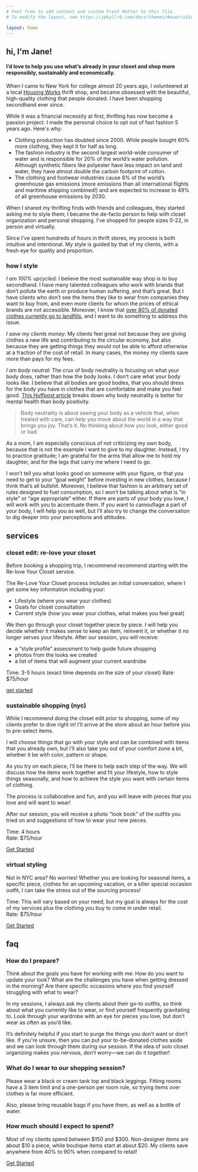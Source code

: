 ```yaml
---
# Feel free to add content and custom Front Matter to this file.
# To modify the layout, see https://jekyllrb.com/docs/themes/#overriding-theme-defaults

layout: home
---
```

<section>
<h2 data-header-item="about">hi, I'm Jane!</h2>

<h4 class="text-center">I’d love to help you use what’s already in your closet and shop more responsibly, sustainably and economically.</h4>

<p>When I came to New York for college almost 20 years ago, I volunteered at a local <a href="https://www.housingworks.org/" target="_blank">Housing Works</a> thrift shop, and became obsessed with the beautiful, high-quality clothing that people donated. I have been shopping secondhand ever since.</p>

<p>While it was a financial necessity at first, thrifting has now become a passion project. I made the personal choice to opt out of fast fashion 5 years ago. Here's why:</p>

<ul>
<li>Clothing production has doubled since 2000. While people bought 60% more clothing, they kept it for half as long.</li>
<li>The fashion industry is the second largest world-wide consumer of water and is responsible for 20% of the world’s water pollution. Although synthetic fibers like polyester have less impact on land and water, they have almost double the carbon footprint of cotton.</li>
<li>The clothing and footwear industries cause 8% of the world’s greenhouse gas emissions (more emissions than all international flights and maritime shipping combined!) and are expected to increase to 49% of all greenhouse emissions by 2030.</li>
</ul>

<p>When I shared my thrifting finds with friends and colleagues, they started asking me to style them; I became the de-facto person to help with closet organization and personal shopping. I’ve shopped for people sizes 0-22, in person and virtually.</p>

<p id="services">Since I’ve spent hundreds of hours in thrift stores, my process is both intuitive and intentional. My style is guided by that of my clients, with a fresh eye for quality and proportion.</p>

<h3>how I style</h3>

<p><em>I am 100% upcycled:</em> I believe the most sustainable way shop is to buy secondhand. I have many talented colleagues who work with brands that don’t pollute the earth or produce human suffering, and that’s great. But I have clients who don’t see the items they like to wear from companies they want to buy from, and even more clients for whom the prices of ethical brands are not accessible. Moreover, I know that <a href="https://scienceline.org/2018/06/the-troubled-second-life-of-donated-clothes/" target="blank">over 80% of donated clothes currently go to landfills</a>, and I want to do something to address this issue.</p>

<p><em>I save my clients money:</em> My clients feel great not because they are giving clothes a new life and contributing to the circular economy, but also because they are getting things they would not be able to afford otherwise at a fraction of the cost of retail. In many cases, the money my clients save more than pays for my fees.</p>

<p><em>I am body neutral:</em> The crux of body neutrality is focusing on what your body does, rather than how the body looks. I don’t care what your body looks like. I believe that all bodies are good bodies, that you should dress for the body you have in clothes that are comfortable and make you feel good. <a href="https://www.huffpost.com/entry/what-is-body-neutrality_n_5b61d8f9e4b0de86f49d31b4" target="_blank">This Huffpost article</a> breaks down why body neutrality is better for mental health than body positivity.</p>

<blockquote>Body neutrality is about seeing your body as a vehicle that, when treated with care, can help you move about the world in a way that brings you joy. That’s it. No thinking about how you look, either good or bad.</blockquote>

<p>As a mom, I am especially conscious of not criticizing my own body, because that is not the example I want to give to my daughter.  Instead, I try to practice gratitude; I am grateful for the arms that allow me to hold my daughter, and for the legs that carry me where I need to go.</p>

<p>I won’t tell you what looks good on someone with your figure, or that you need to get to your “goal weight” before investing in new clothes, because I think that’s all bullshit. Moreover, I believe that fashion is an arbitrary set of rules designed to fuel consumption, so I won’t be talking about what is “in style” or “age appropriate” either.  If there are parts of your body you love, I will work with you to accentuate them. If you want to camouflage a part of your body, I will help you as well, but I’ll also try to change the conversation to dig deeper into your perceptions and attitudes.</p>
</section>

<div class="services">

<h2 data-header-item="services">services</h2>

<div class="service">

<h3>closet edit: re-love your closet</h3>

<p>Before booking a shopping trip, I recommend recommend starting with the Re-love Your Closet service.</p>

<p>The Re-Love Your Closet process includes an initial conversation, where I get some key information including your:</p>

<ul>
<li>Lifestyle (where you wear your clothes)</li>
<li>Goals for closet consultation</li>
<li>Current style (how you wear your clothes, what makes you feel great)</li>
</ul>

<p>We then go through your closet together piece by piece. I will help you decide whether it makes sense to keep an item, reinvent it, or whether it no longer serves your lifestyle. After our session, you will receive:</p>

<ul>
<li>a “style profile” assessment to help guide future shopping</li>
<li>photos from the looks we created</li>
<li>a list of items that will augment your current wardrobe</li>
</ul>

<p>Time: 3-5 hours (exact time depends on the size of your closet)
Rate: $75/hour</p>

<a href="/start" class="button">get started</a>

</div>
<div class="service">

<h3>sustainable shopping (nyc)</h3>

<p>While I recommend doing the closet edit prior to shopping, some of my clients prefer to dive right in! I’ll arrive at the store about an hour before you to pre-select items.</p>

<p>I will choose things that go with your style and can be combined with items that you already own, but I’ll also take you out of your comfort zone a bit, whether it be with color, pattern or shape.</p>

<p>As you try on each piece, I’ll be there to help each step of the way. We will discuss how the items work together and fit your lifestyle, how to style things seasonally, and how to achieve the style you want with certain items of clothing.</p>

<p>The process is collaborative and fun, and you will leave with pieces that you love and will want to wear!</p>

<p>After our session, you will receive a photo “look book” of the outfits you tried on and suggestions of how to wear your new pieces.</p>

<p>Time: 4 hours<br/>
Rate: $75/hour</p>

<a href="/start" class="button">Get Started</a>

</div>

<div class="service">

<h3>virtual styling</h3>

<p>Not in NYC area? No worries! Whether you are looking for seasonal items, a specific piece, clothes for an upcoming vacation, or a killer special occasion outfit, I can take the stress out of the sourcing process!</p>

<p>Time: This will vary based on your need, but my goal is always for the cost of my services plus the clothing you buy to come in under retail.<br/>
Rate: $75/hour</p>

<a href="/start" class="button" id="faqs">Get Started</a>

</div>

</div>
<section>
<h2 data-header-item="faqs">faq</h2>

<h3>How do I prepare?</h3>

<p>Think about the goals you have for working with me: How do you want to update your look? What are the challenges you have when getting dressed in the morning? Are there specific occasions where you find yourself struggling with what to wear?</p>

<p>In my sessions, I always ask my clients about their go-to outfits, so think about what you currently like to wear, or find yourself frequently gravitating to. Look through your wardrobe with an eye for pieces you love, but don’t wear as often as you’d like.</p> 

<p>It’s definitely helpful if you start to purge the things you don’t want or don’t like. If you're unsure, then you can put your to-be-donated clothes aside and we can look through them during our session. If the idea of solo closet organizing makes you nervous, don’t worry—we can do it together!</p>

<h3>What do I wear to our shopping session?</h3>

<p>Please wear a black or cream tank top and black leggings. Fitting rooms have a 3 item limit and a one-person per room rule, so trying items over clothes is far more efficient.</p>

<p>Also, please bring reusable bags if you have them, as well as a bottle of water.</p>

<h3>How much should I expect to spend?</h3>

<p>Most of my clients spend between $150 and $300. Non-designer items are about $10 a piece, while boutique items start at about $20. My clients save anywhere from 40% to 90% when compared to retail!</p>

<a href="/start" class="button">Get Started</a>
</section>
